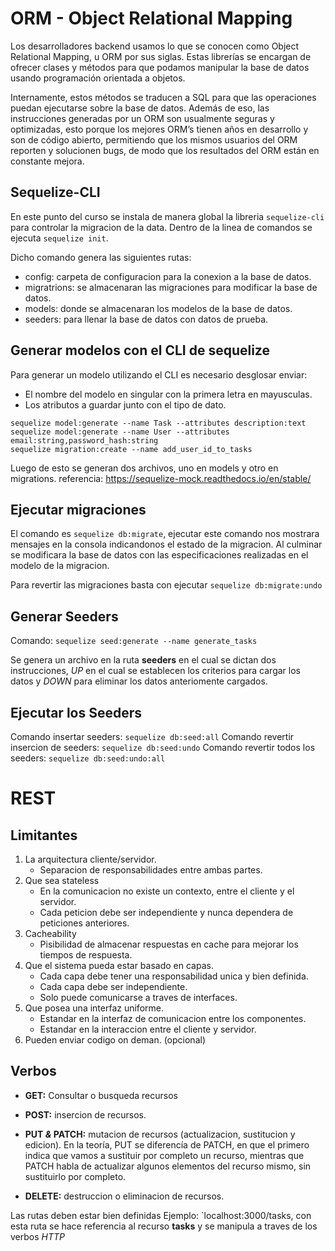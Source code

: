 # ORM - Object Relational Mapping
Los desarrolladores backend usamos lo que se conocen como Object Relational Mapping, u ORM por sus siglas. Estas librerías se encargan de ofrecer clases y métodos para que podamos manipular la base de datos usando programación orientada a objetos.

Internamente, estos métodos se traducen a SQL para que las operaciones puedan ejecutarse sobre la base de datos. Además de eso, las instrucciones generadas por un ORM son usualmente seguras y optimizadas, esto porque los mejores ORM’s tienen años en desarrollo y son de código abierto, permitiendo que los mismos usuarios del ORM reporten y solucionen bugs, de modo que los resultados del ORM están en constante mejora.

## Sequelize-CLI
En este punto del curso se instala de manera global la libreria `sequelize-cli` para controlar la migracion de la data. Dentro de la linea de comandos se ejecuta `sequelize init`.

Dicho comando genera las siguientes rutas:
+ config: carpeta de configuracion para la conexion a la base de datos.
+ migratrions: se almacenaran las migraciones para modificar la base de datos.
+ models: donde se almacenaran los modelos de la base de datos.
+ seeders: para llenar la base de datos con datos de prueba.

## Generar modelos con el CLI de sequelize
Para generar un modelo utilizando el CLI es necesario desglosar enviar:
+ El nombre del modelo en singular con la primera letra en mayusculas.
+ Los atributos a guardar junto con el tipo de dato.

``` 
sequelize model:generate --name Task --attributes description:text
sequelize model:generate --name User --attributes email:string,password_hash:string
sequelize migration:create --name add_user_id_to_tasks
```
Luego de esto se generan dos archivos, uno en models y otro en migrations.
referencia: https://sequelize-mock.readthedocs.io/en/stable/

## Ejecutar migraciones
El comando es `sequelize db:migrate`, ejecutar este comando nos mostrara mensajes en la consola indicandonos el estado de la migracion. Al culminar se modificara la base de datos con las especificaciones realizadas en el modelo de la migracion.

Para revertir las migraciones basta con ejecutar `sequelize db:migrate:undo`

## Generar Seeders
Comando: `sequelize seed:generate --name generate_tasks`

Se genera un archivo en la ruta **seeders** en el cual se dictan dos instrucciones, _UP_ en el cual se establecen los criterios para cargar los datos y _DOWN_ para eliminar los datos anteriomente cargados.

## Ejecutar los Seeders
Comando insertar seeders: `sequelize db:seed:all`
Comando revertir insercion de seeders: `sequelize db:seed:undo`
Comando revertir todos los seeders: `sequelize db:seed:undo:all`

# REST
## Limitantes
1. La arquitectura cliente/servidor.
    + Separacion de responsabilidades entre ambas partes.
2. Que sea stateless
    + En la comunicacion no existe un contexto, entre el cliente y el servidor.
    + Cada peticion debe ser independiente y nunca dependera de peticiones anteriores.
4. Cacheability
    + Pisibilidad de almacenar respuestas en cache para mejorar los tiempos de respuesta.
5. Que el sistema pueda estar basado en capas.
    + Cada capa debe tener una responsabilidad unica y bien definida.
    + Cada capa debe ser independiente.
    + Solo puede comunicarse a traves de interfaces.
6. Que posea una interfaz uniforme.
    + Estandar en la interfaz de comunicacion entre los componentes.
    + Estandar en la interaccion entre el cliente y servidor.
7. Pueden enviar codigo on deman. (opcional)

## Verbos
+ **GET:** Consultar o busqueda recursos
+ **POST:** insercion de recursos.
+ **PUT _&_ PATCH:** mutacion de recursos (actualizacion, sustitucion y edicion).
    En la teoría, PUT se diferencía de PATCH, en que el primero indica que vamos a sustituir por completo un recurso, mientras que PATCH habla de actualizar algunos elementos del recurso mismo, sin sustituirlo por completo.

+ **DELETE:** destruccion o eliminacion de recursos.

Las rutas deben estar bien definidas
Ejemplo: `localhost:3000/tasks, con esta ruta se hace referencia al recurso **tasks** y se manipula a traves de los verbos _HTTP_